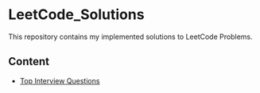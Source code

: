 # LeetCode_Solutions
This repository contains my implemented solutions to LeetCode Problems.

## Content
- [Top Interview Questions](./Top_Interview_Questions/)
